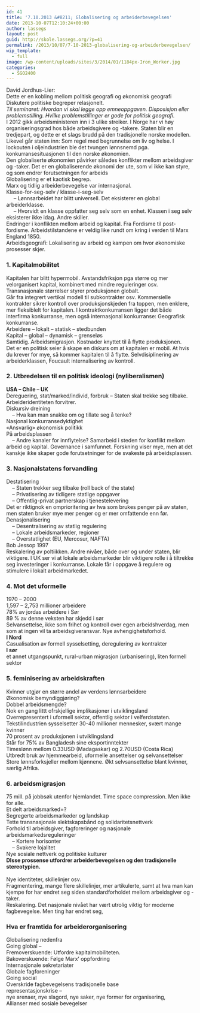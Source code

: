 ```yaml
---
id: 41
title: '7.10.2013 &#8211; Globalisering og arbeiderbevegelsen'
date: 2013-10-07T12:10:24+00:00
author: lassegs
layout: post
guid: http://skole.lassegs.org/?p=41
permalink: /2013/10/07/7-10-2013-globalisering-og-arbeiderbevegelsen/
wip_template:
  - full
image: /wp-content/uploads/sites/3/2014/01/1184px-Iron_Worker.jpg
categories:
  - SGO2400
---
```

<div>
  David Jordhus-Lier:
</div>

<div>
  Dette er en kobling mellom politisk geografi og økonomisk geografi
</div>

<div>
  Diskutere politiske begreper relasjonelt.
</div>

<div>
</div>

<div>
  <em>Til seminaret: Hvordan vi skal legge opp emneoppgaven. Disposisjon eller problemstilling. Hvilke problemstillinger er gode for politisk geografi.</em>
</div>

<div>
</div>

<div>
  I 2012 gikk arbeidsministeren inn i 3 ulike streiker. I Norge har vi høy organiseringsgrad hos både arbeidsgivere og -takere. Staten blir en tredjepart, og dette er et slags brudd på den tradisjonelle norske modellen. Likevel går staten inn: Som regel med begrunnelse om liv og helse. I lockouten i oljeindustrien ble det tvungen lønnsnemd pga. konkurransesituasjonen til den norske økonomien.
</div>

<div>
  Den globaliserte økonomien påvirker således konflikter mellom arbeidsgiver og -taker. Det er en globaliserende økonomi der ute, som vi ikke kan styre, og som endrer forutsetningen for arbeids
</div>

<div>
</div>

<div>
  Globalisering er et kaotisk begrep.
</div>

<div>
  Marx og tidlig arbeiderbevegelse var internasjonal.
</div>

<div>
  Klasse-for-seg-selv / klasse-i-seg-selv
</div>

<div>
       &#8211; Lønnsarbeidet har blitt universell. Det eksisterer en global arbeiderklasse.
</div>

<div>
       &#8211; Hvorvidt en klasse oppfatter seg selv som en enhet. Klassen i seg selv eksisterer ikke idag. Andre skiller.
</div>

<div>
</div>

<div>
  Endringer i konflikten mellom arbeid og kapital. Fra Fordisme til post-fordisme. Arbeidstilstandene er veldig like rundt om kring i verden til Marx England 1850.
</div>

<div>
  Arbeidsgeografi: Lokalisering av arbeid og kampen om hvor økonomiske prosesser skjer.
</div>

<div>
</div>

### 1. Kapitalmobilitet

<div>
</div>

<div>
  Kapitalen har blitt hypermobil. Avstandsfriksjon pga større og mer velorganisert kapital, kombinert med mindre reguleringer osv. Transnasjonale størrelser styrer produksjonen globalt.
</div>

<div>
  Går fra integrert vertikal modell til subkontrakter osv. Kommersielle kontrakter sikrer kontroll over produksjonskjeden fra toppen, men enklere, mer fleksiblelt for kapitalen. I kontraktkonkurransen ligger det både interfirma konkurranse, men også internasjonal konkurranse: Geografisk konkurranse.
</div>

<div>
</div>

<div>
  Arbeidere &#8211; lokalt &#8211; statisk &#8211; stedbunden
</div>

<div>
  Kapital &#8211; global &#8211; dynamisk &#8211; grenseløs
</div>

<div>
  Samtidig. Arbeidsmigrasjon. Kostnader knyttet til å flytte produksjonen.
</div>

<div>
</div>

<div>
  Det er en politisk seier å skape en diskurs om at kapitalen er mobil. At hvis du krever for mye, så kommer kapitalen til å flytte. Selvdisiplinering av arbeiderklassen, Foucault internalisering av kontroll.
</div>

<div>
</div>

### 2. Utbredelsen til en politisk ideologi (nyliberalismen)

<div>
  <strong>USA &#8211; Chile &#8211; UK<br clear="none" /></strong>Dereguering, stat/marked/individ, forbruk &#8211; Staten skal trekke seg tilbake. Arbeideridentiteten forvitrer.
</div>

<div>
  Diskursiv dreining
</div>

<div>
      &#8211; Hva kan man snakke om og tillate seg å tenke?
</div>

<div>
  Nasjonal konkurransedyktighet
</div>

<div>
  &laquo;Ansvarlig&raquo; økonomisk politikk
</div>

<div>
  På arbeidsplassen
</div>

<div>
      &#8211; Andre kanaler for innflytelse? Samarbeid i steden for konflikt mellom arbeid og kapital. Governance i samfunnet. Forskning viser mye, men at det kanskje ikke skaper gode forutsetninger for de svakeste på arbeidsplassen.
</div>

<div>
</div>

### 3. Nasjonalstatens forvandling

<div>
  Destatisering
</div>

<div>
      &#8211; Staten trekker seg tilbake (roll back of the state)
</div>

<div>
      &#8211; Privatisering av tidligere statlige oppgaver
</div>

<div>
      &#8211; Offentlig-privat partnerskap i tjenestelevering
</div>

<div>
  Det er riktignok en omprioritering av hva som brukes penger på av staten, men staten bruker mye mer penger og er mer omfattende enn før.
</div>

<div>
  Denasjonalisering
</div>

<div>
      &#8211; Desentralisering av statlig regulering
</div>

<div>
      &#8211; Lokale arbeidsmarkeder, regioner
</div>

<div>
      &#8211; Overstatlighet (EU, Mercosur, NAFTA)
</div>

<div>
  Bob Jessop 1997
</div>

<div>
  Reskalering av poltiikken. Andre nivåer, både over og under staten, blir viktigere. I UK ser vi at lokale arbeidsmarkeder blir viktigere rolle i å tiltrekke seg investeringer i konkurranse. Lokale får i oppgave å regulere og stimulere i lokalt arbeidmarkedet.
</div>

<div>
</div>

### 4. Mot det uformelle

<div>
  1970 &#8211; 2000
</div>

<div>
  1,597 &#8211; 2,753 millioner arbeidere
</div>

<div>
  78% av jordas arbeidere i Sør
</div>

<div>
  89 % av denne veksten har skjedd i sør
</div>

<div>
</div>

<div>
  Selvansettelse, ikke som frihet og kontroll over egen arbeidshverdag, men som at ingen vil ta arbeidsgiveransvar. Nye avhengighetsforhold.
</div>

<div>
</div>

<div>
  <strong>I Nord<br clear="none" /></strong>Casualisation av formell sysselsetting, deregulering av kontrakter
</div>

<div>
  <strong>I sør</strong>
</div>

<div>
  et annet utgangspunkt, rural-urban migrasjon (urbanisering), liten formell sektor
</div>

<div>
</div>

### 5. feminisering av arbeidskraften

<div>
  Kvinner utgjør en større andel av verdens lønnsarbeidere
</div>

<div>
  Økonomisk bemyndiggjøring?
</div>

<div>
  Dobbel arbeidsmengde?
</div>

<div>
  Nok en gang littt ofrskjellige implikasjoner i utviklingsland
</div>

<div>
  Overrepresentert i uformell sektor, offentlig sektor i velferdsstaten.
</div>

<div>
</div>

<div>
  Tekstilindustrien sysselsetter 30-40 millioner mennesker, svært mange kvinner
</div>

<div>
  70 prosent av produksjonen i utviklingsland
</div>

<div>
  Står for 75% av Bangladesh sine eksportinntekter
</div>

<div>
  Timeslønn mellom 0.33USD (Madagaskar) og 2.70USD (Costa Rica)
</div>

<div>
  Utbredt bruk av hjemmearbeid, uformelle ansettelser og selvansettelser
</div>

<div>
  Store lønnsforksjeller mellom kjønnene. Økt selvsansettelse blant kvinner, særlig Afrika.
</div>

<div>
</div>

### 6. arbeidsmigrasjon

<div>
  75 mill. på jobbsøk utenfor hjemlandet. Time space compression. Men ikke for alle.
</div>

<div>
  Et delt arbeidsmarked=?
</div>

<div>
  Segregerte arbeidsmarkeder og landskap
</div>

<div>
  Tette transnasjonale slektskapsbånd og solidaritetsnettverk
</div>

<div>
  Forhold til arbeidsgiver, fagforeringer og nasjonale arbeidsmarkedsreguleringer
</div>

<div>
      &#8211; Kortere horisonter
</div>

<div>
      &#8211; Svakere lojalitet
</div>

<div>
  Nye sosiale nettverk og politiske kulturer
</div>

<div>
</div>

<div>
  <strong>DIsse prossense utfordrer arbeiderbevegelsen og den tradisjonelle stereotypien.</strong>
</div>

<div>
  <strong><br clear="none" /></strong>Nye identiteter, skillelinjer osv.
</div>

<div>
  Fragmentering, mange flere skillelinjer, mer artikulerte, samt at hva man kan kjempe for har endret seg siden standardforholdet mellom arbeidsgiver og -taker.
</div>

<div>
  Reskalering. Det nasjonale nivået har vært utrolig viktig for moderne fagbevegelse. Men ting har endret seg,
</div>

<div>
</div>

### Hva er framtida for arbeiderorganisering

<div>
  Globalisering nedenfra
</div>

<div>
  Going global &#8211;
</div>

<div>
  Fremoverskuende: Utfordre kapitalmobiliteten.
</div>

<div>
  Bakoverskuende: Følge Marx&#8217; oppfordring
</div>

<div>
  Internasjonale sekretariater
</div>

<div>
  Globale fagforeninger
</div>

<div>
</div>

<div>
  Going social
</div>

<div>
  Overskride fagbevegelsens tradisjonelle base
</div>

<div>
  representasjonskrise &#8211;
</div>

<div>
  nye arenaer, nye slagord, nye saker, nye former for organisering,
</div>

<div>
  Allianser med sosiale bevegelser
</div>